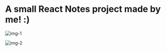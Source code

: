 # A small React Notes project made by me! :)

![img-1](https://github.com/Galing1234/ReactNotes/blob/main/src/images/react-notes-img-1.png)

![img-2](https://github.com/Galing1234/ReactNotes/blob/main/src/images/react-notes-img-2.png)

